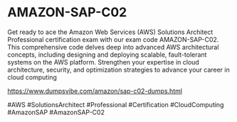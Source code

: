 # AMAZON-SAP-C02
 Get ready to ace the Amazon Web Services (AWS) Solutions Architect Professional certification exam with our exam code AMAZON-SAP-C02.
 This comprehensive code delves deep into advanced AWS architectural concepts, including designing and deploying scalable, fault-tolerant systems on the AWS platform. 
 Strengthen your expertise in cloud architecture, security, and optimization strategies to advance your career in cloud computing
 
 https://www.dumpsvibe.com/amazon/sap-c02-dumps.html

 #AWS #SolutionsArchitect #Professional #Certification #CloudComputing #AmazonSAP #AmazonSAP-C02
